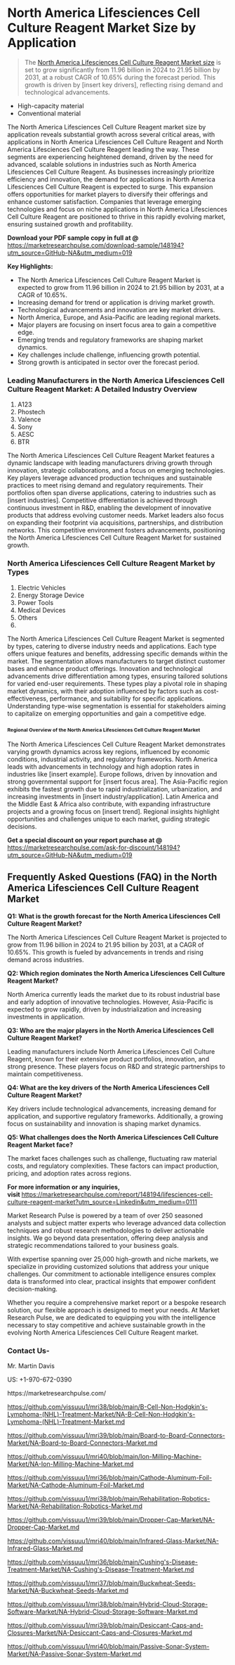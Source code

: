 <h1>North America Lifesciences Cell Culture Reagent Market&nbsp;Size by Application</h1><blockquote><p>The <a href="https://marketresearchpulse.com/download-sample/148194?utm_source=GitHub-NA&amp;utm_medium=019">North America Lifesciences Cell Culture Reagent Market size</a> is set to grow significantly from 11.96 billion in 2024 to 21.95 billion by 2031, at a robust CAGR of 10.65% during the forecast period. This growth is driven by [insert key drivers], reflecting rising demand and technological advancements.</p></blockquote><ul><li>High-capacity material<li> Conventional material</li></ul><p>The North America Lifesciences Cell Culture Reagent market size by application reveals substantial growth across several critical areas, with applications in North America Lifesciences Cell Culture Reagent and North America Lifesciences Cell Culture Reagent leading the way. These segments are experiencing heightened demand, driven by the need for advanced, scalable solutions in industries such as North America Lifesciences Cell Culture Reagent. As businesses increasingly prioritize efficiency and innovation, the demand for applications in North America Lifesciences Cell Culture Reagent is expected to surge. This expansion offers opportunities for market players to diversify their offerings and enhance customer satisfaction. Companies that leverage emerging technologies and focus on niche applications in North America Lifesciences Cell Culture Reagent are positioned to thrive in this rapidly evolving market, ensuring sustained growth and profitability.</p><p><strong>Download your PDF sample copy in full at @ </strong><a href="https://marketresearchpulse.com/download-sample/148194?utm_source=GitHub-NA&amp;utm_medium=019">https://marketresearchpulse.com/download-sample/148194?utm_source=GitHub-NA&amp;utm_medium=019</a></p><p><strong>Key Highlights: </strong></p><ul><li>The North America Lifesciences Cell Culture Reagent Market is expected to grow from 11.96 billion in 2024 to 21.95 billion by 2031, at a CAGR of 10.65%.</li><li>Increasing demand for trend or application is driving market growth.</li><li>Technological advancements and innovation are key market drivers.</li><li>North America, Europe, and Asia-Pacific are leading regional markets.</li><li>Major players are focusing on insert focus area to gain a competitive edge.</li><li>Emerging trends and regulatory frameworks are shaping market dynamics.</li><li>Key challenges include challenge, influencing growth potential.</li><li>Strong growth is anticipated in sector over the forecast period.</li></ul><h3>Leading Manufacturers in the North America Lifesciences Cell Culture Reagent Market: A Detailed Industry Overview</h3><ol><li>A123</li><li>Phostech</li><li>Valence</li><li>Sony</li><li>AESC</li><li>BTR</li></ol><div class="flex max-w-full flex-col flex-grow"><div class="min-h-8 text-message flex w-full flex-col items-end gap-2 whitespace-normal break-words [.text-message+&amp;]:mt-5" dir="auto" data-message-author-role="assistant" data-message-id="fd8432e4-4910-450d-b182-61b7bfb0a01f" data-message-model-slug="gpt-4o"><div class="flex w-full flex-col gap-1 empty:hidden first:pt-[3px]"><div class="markdown prose w-full break-words dark:prose-invert light"><p>The North America Lifesciences Cell Culture Reagent Market features a dynamic landscape with leading manufacturers driving growth through innovation, strategic collaborations, and a focus on emerging technologies. Key players leverage advanced production techniques and sustainable practices to meet rising demand and regulatory requirements. Their portfolios often span diverse applications, catering to industries such as [insert industries]. Competitive differentiation is achieved through continuous investment in R&amp;D, enabling the development of innovative products that address evolving customer needs. Market leaders also focus on expanding their footprint via acquisitions, partnerships, and distribution networks. This competitive environment fosters advancements, positioning the North America Lifesciences Cell Culture Reagent Market for sustained growth.</p></div></div></div></div><h3>North America Lifesciences Cell Culture Reagent Market by Types</h3><ol><li>Electric Vehicles<li> Energy Storage Device<li> Power Tools<li> Medical Devices<li> Others<li> </li></ol><div class="flex max-w-full flex-col flex-grow"><div class="min-h-8 text-message flex w-full flex-col items-end gap-2 whitespace-normal break-words [.text-message+&amp;]:mt-5" dir="auto" data-message-author-role="assistant" data-message-id="084470be-0bb7-4664-bddf-5156b4f41249" data-message-model-slug="gpt-4o-mini"><div class="flex w-full flex-col gap-1 empty:hidden first:pt-[3px]"><div class="markdown prose w-full break-words dark:prose-invert light"><p>The North America Lifesciences Cell Culture Reagent Market is segmented by types, catering to diverse industry needs and applications. Each type offers unique features and benefits, addressing specific demands within the market. The segmentation allows manufacturers to target distinct customer bases and enhance product offerings. Innovation and technological advancements drive differentiation among types, ensuring tailored solutions for varied end-user requirements. These types play a pivotal role in shaping market dynamics, with their adoption influenced by factors such as cost-effectiveness, performance, and suitability for specific applications. Understanding type-wise segmentation is essential for stakeholders aiming to capitalize on emerging opportunities and gain a competitive edge.</p></div></div></div></div><h3><span style="font-size: 11px;">Regional Overview of the North America Lifesciences Cell Culture Reagent Market</span></h3><div class="flex max-w-full flex-col flex-grow"><div class="min-h-8 text-message flex w-full flex-col items-end gap-2 whitespace-normal break-words [.text-message+&amp;]:mt-5" dir="auto" data-message-author-role="assistant" data-message-id="e9038762-ce64-4e30-91c9-9bd413514231" data-message-model-slug="gpt-4o-mini"><div class="flex w-full flex-col gap-1 empty:hidden first:pt-[3px]"><div class="markdown prose w-full break-words dark:prose-invert light"><p>The North America Lifesciences Cell Culture Reagent Market demonstrates varying growth dynamics across key regions, influenced by economic conditions, industrial activity, and regulatory frameworks. North America leads with advancements in technology and high adoption rates in industries like [insert example]. Europe follows, driven by innovation and strong governmental support for [insert focus area]. The Asia-Pacific region exhibits the fastest growth due to rapid industrialization, urbanization, and increasing investments in [insert industry/application]. Latin America and the Middle East &amp; Africa also contribute, with expanding infrastructure projects and a growing focus on [insert trend]. Regional insights highlight opportunities and challenges unique to each market, guiding strategic decisions.</p></div></div></div></div><p><strong>Get a special discount on your report purchase at @ </strong><a href="https://marketresearchpulse.com/ask-for-discount/148194?utm_source=GitHub-NA&amp;utm_medium=019">https://marketresearchpulse.com/ask-for-discount/148194?utm_source=GitHub-NA&amp;utm_medium=019</a></p><h2>Frequently Asked Questions (FAQ) in the North America Lifesciences Cell Culture Reagent Market</h2><p><strong>Q1: What is the growth forecast for the North America Lifesciences Cell Culture Reagent Market?</strong></p><p>The North America Lifesciences Cell Culture Reagent Market is projected to grow from 11.96 billion in 2024 to 21.95 billion by 2031, at a CAGR of 10.65%. This growth is fueled by advancements in trends and rising demand across industries.</p><p><strong>Q2: Which region dominates the North America Lifesciences Cell Culture Reagent Market?</strong></p><p>North America currently leads the market due to its robust industrial base and early adoption of innovative technologies. However, Asia-Pacific is expected to grow rapidly, driven by industrialization and increasing investments in application.</p><p><strong>Q3: Who are the major players in the North America Lifesciences Cell Culture Reagent Market?</strong></p><p>Leading manufacturers include North America Lifesciences Cell Culture Reagent, known for their extensive product portfolios, innovation, and strong presence. These players focus on R&amp;D and strategic partnerships to maintain competitiveness.</p><p><strong>Q4: What are the key drivers of the North America Lifesciences Cell Culture Reagent Market?</strong></p><p>Key drivers include technological advancements, increasing demand for application, and supportive regulatory frameworks. Additionally, a growing focus on sustainability and innovation is shaping market dynamics.</p><p><strong>Q5: What challenges does the North America Lifesciences Cell Culture Reagent Market face?</strong></p><p>The market faces challenges such as challenge, fluctuating raw material costs, and regulatory complexities. These factors can impact production, pricing, and adoption rates across regions.</p><p><strong>For more information or any inquiries, visit&nbsp;</strong><a href="https://marketresearchpulse.com/report/148194/lifesciences-cell-culture-reagent-market?utm_source=Linkedin&utm_medium=0111">https://marketresearchpulse.com/report/148194/lifesciences-cell-culture-reagent-market?utm_source=Linkedin&utm_medium=0111</a></p><p>Market Research Pulse is powered by a team of over 250 seasoned analysts and subject matter experts who leverage advanced data collection techniques and robust research methodologies to deliver actionable insights. We go beyond data presentation, offering deep analysis and strategic recommendations tailored to your business goals.</p><p>With expertise spanning over 25,000 high-growth and niche markets, we specialize in providing customized solutions that address your unique challenges. Our commitment to actionable intelligence ensures complex data is transformed into clear, practical insights that empower confident decision-making.</p><p>Whether you require a comprehensive market report or a bespoke research solution, our flexible approach is designed to meet your needs. At Market Research Pulse, we are dedicated to equipping you with the intelligence necessary to stay competitive and achieve sustainable growth in the evolving North America Lifesciences Cell Culture Reagent market.</p><h3><strong>Contact Us-</strong></h3><p>Mr. Martin Davis</p><p>US: +1-970-672-0390</p><p>https://marketresearchpulse.com/</p><p><a href="https://github.com/vissuuu1/mri38/blob/main/B-Cell-Non-Hodgkin's-Lymphoma-(NHL)-Treatment-Market/NA-B-Cell-Non-Hodgkin's-Lymphoma-(NHL)-Treatment-Market.md">https://github.com/vissuuu1/mri38/blob/main/B-Cell-Non-Hodgkin's-Lymphoma-(NHL)-Treatment-Market/NA-B-Cell-Non-Hodgkin's-Lymphoma-(NHL)-Treatment-Market.md</a></p><p><a href="https://github.com/vissuuu1/mri39/blob/main/Board-to-Board-Connectors-Market/NA-Board-to-Board-Connectors-Market.md">https://github.com/vissuuu1/mri39/blob/main/Board-to-Board-Connectors-Market/NA-Board-to-Board-Connectors-Market.md</a></p><p><a href="https://github.com/vissuuu1/mri40/blob/main/Ion-Milling-Machine-Market/NA-Ion-Milling-Machine-Market.md">https://github.com/vissuuu1/mri40/blob/main/Ion-Milling-Machine-Market/NA-Ion-Milling-Machine-Market.md</a></p><p><a href="https://github.com/vissuuu1/mri36/blob/main/Cathode-Aluminum-Foil-Market/NA-Cathode-Aluminum-Foil-Market.md">https://github.com/vissuuu1/mri36/blob/main/Cathode-Aluminum-Foil-Market/NA-Cathode-Aluminum-Foil-Market.md</a></p><p><a href="https://github.com/vissuuu1/mri38/blob/main/Rehabilitation-Robotics-Market/NA-Rehabilitation-Robotics-Market.md">https://github.com/vissuuu1/mri38/blob/main/Rehabilitation-Robotics-Market/NA-Rehabilitation-Robotics-Market.md</a></p><p><a href="https://github.com/vissuuu1/mri39/blob/main/Dropper-Cap-Market/NA-Dropper-Cap-Market.md">https://github.com/vissuuu1/mri39/blob/main/Dropper-Cap-Market/NA-Dropper-Cap-Market.md</a></p><p><a href="https://github.com/vissuuu1/mri40/blob/main/Infrared-Glass-Market/NA-Infrared-Glass-Market.md">https://github.com/vissuuu1/mri40/blob/main/Infrared-Glass-Market/NA-Infrared-Glass-Market.md</a></p><p><a href="https://github.com/vissuuu1/mri36/blob/main/Cushing's-Disease-Treatment-Market/NA-Cushing's-Disease-Treatment-Market.md">https://github.com/vissuuu1/mri36/blob/main/Cushing's-Disease-Treatment-Market/NA-Cushing's-Disease-Treatment-Market.md</a></p><p><a href="https://github.com/vissuuu1/mri37/blob/main/Buckwheat-Seeds-Market/NA-Buckwheat-Seeds-Market.md">https://github.com/vissuuu1/mri37/blob/main/Buckwheat-Seeds-Market/NA-Buckwheat-Seeds-Market.md</a></p><p><a href="https://github.com/vissuuu1/mri38/blob/main/Hybrid-Cloud-Storage-Software-Market/NA-Hybrid-Cloud-Storage-Software-Market.md">https://github.com/vissuuu1/mri38/blob/main/Hybrid-Cloud-Storage-Software-Market/NA-Hybrid-Cloud-Storage-Software-Market.md</a></p><p><a href="https://github.com/vissuuu1/mri39/blob/main/Desiccant-Caps-and-Closures-Market/NA-Desiccant-Caps-and-Closures-Market.md">https://github.com/vissuuu1/mri39/blob/main/Desiccant-Caps-and-Closures-Market/NA-Desiccant-Caps-and-Closures-Market.md</a></p><p><a href="https://github.com/vissuuu1/mri40/blob/main/Passive-Sonar-System-Market/NA-Passive-Sonar-System-Market.md">https://github.com/vissuuu1/mri40/blob/main/Passive-Sonar-System-Market/NA-Passive-Sonar-System-Market.md</a></p>
